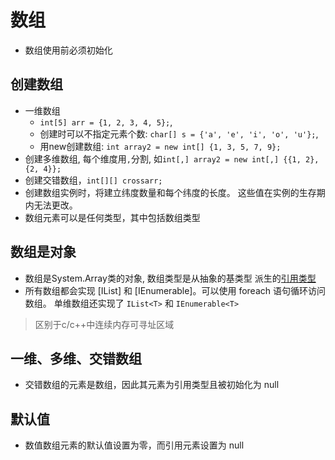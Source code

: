 # 数组

- 数组使用前必须初始化

## 创建数组

- 一维数组
  - `int[5] arr = {1, 2, 3, 4, 5};`, 
  - 创建时可以不指定元素个数: `char[] s = {'a', 'e', 'i', 'o', 'u'};`, 
  - 用new创建数组: `int array2 = new int[] {1, 3, 5, 7, 9};`
- 创建多维数组, 每个维度用`,`分割, 如`int[,] array2 = new int[,] {{1, 2},{2, 4}};`
- 创建交错数组，`int[][] crossarr;`
- 创建数组实例时，将建立纬度数量和每个纬度的长度。 这些值在实例的生存期内无法更改。
- 数组元素可以是任何类型，其中包括数组类型

## 数组是对象

- 数组是System.Array类的对象, 数组类型是从抽象的基类型 派生的[引用类型](csharp_value_reference.md)
- 所有数组都会实现 [IList] 和 [IEnumerable]。可以使用 foreach 语句循环访问数组。 单维数组还实现了 `IList<T>` 和 `IEnumerable<T>`

> 区别于c/c++中连续内存可寻址区域

## 一维、多维、交错数组

- 交错数组的元素是数组，因此其元素为引用类型且被初始化为 null

## 默认值

- 数值数组元素的默认值设置为零，而引用元素设置为 null